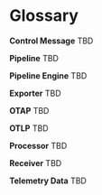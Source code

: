 # Glossary

**Control Message**
TBD

**Pipeline**
TBD

**Pipeline Engine**
TBD

**Exporter**
TBD

**OTAP**
TBD

**OTLP**
TBD

**Processor**
TBD

**Receiver**
TBD

**Telemetry Data**
TBD

